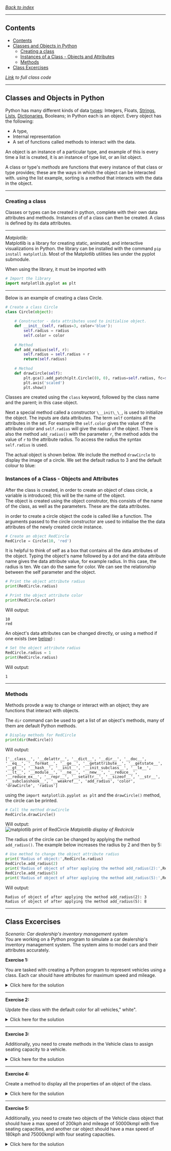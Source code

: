 *[Back to index](</readme.md>)*
___
## Contents
- [Contents](#contents)
- [Classes and Objects in Python](#classes-and-objects-in-python)
  - [Creating a class](#creating-a-class)
  - [Instances of a Class - Objects and Attributes](#instances-of-a-class---objects-and-attributes)
  - [Methods](#methods)
- [Class Excercises](#class-excercises)

*[Link](/Code%20Snips/3.4.1%20RedCircle%20Class.py) to full class code*

___
## Classes and Objects in Python

Python has many different kinds of data [types](/1%20Python%20Basics/1.2%20Types.md): Integers, Floats, [Strings](/1%20Python%20Basics/1.4%20String%20Operations.md), [Lists](/2%20Python%20Data%20Structures/2.1%20Lists%20and%20Tuples.md#Lists), [Dictionaries](/2%20Python%20Data%20Structures/2.3%20Dictionaries.md), Booleans; in Python each is an object. Every object has the following:
* A type,
* Internal representation
* A set of functions called methods to interact with the data.  

An object is an instance of a particular type, and example of this is every time a list is created, it is an instance of type list, or an list object.

A class or type's *methods* are functions that every instance of that class or type provides; these are the ways in which the object can be interacted with. using the list example, sorting is a method that interacts with the data in the object.  

___
### Creating a class

Classes or types can be created in python, complete with their own data attributes and methods. Instances of of a class can then be created. A class is defined by its data attributes.

___
*Matplotlib:*  
Matplotlib is a library for creating static, animated, and interactive visualizations in Python. the library can be installed with the command `pip install matplotlib`. Most of the Matplotlib utilities lies under the pyplot submodule.  

When using the library, it must be imported with
```py
# Import the library
import matplotlib.pyplot as plt
```
___

Below is an example of creating a class Circle. 
```py
# Create a class Circle
class Circle(object):
    
    # Constructor - data attributes used to initialise object.
    def __init__(self, radius=3, color='blue'):
        self.radius = radius
        self.color = color 
    
    # Method
    def add_radius(self, r):
        self.radius = self.radius + r
        return(self.radius)
    
    # Method
    def drawCircle(self):
        plt.gca().add_patch(plt.Circle((0, 0), radius=self.radius, fc=self.color))
        plt.axis('scaled')
        plt.show()  
```

Classes are created using the `class` keyword, followed by the class name and the parent; in this case object.

Next a special method called a constructor `\__init\_\_`, is used to initialize the object. The inputs are data attributes. The term `self` contains all the attributes in the set. For example the `self.color` gives the value of the attribute color and `self.radius` will give the radius of the object. There is also the method `add_radius()` with the parameter `r`, the method adds the value of `r` to the attribute radius. To access the radius the syntax `self.radius` is used. 

The actual object is shown below. We include the method `drawCircle` to display the image of a circle. We set the default radius to 3 and the default colour to blue:

### Instances of a Class - Objects and Attributes

After the class is created, in order to create an object of class circle, a variable is introduced; this will be the name of the object.  
The object is created using the object construtor, this consists of the name of the class, as well as the parameters. These are the data attributes. 

in order to create a circle object the code is called like a function. The arguments passed to the circle constructor are used to initialise the the data attributes of the newly created circle instance.  
```py
# Create an object RedCircle
RedCircle = Circle(10, 'red')
```

It is helpful to think of self as a box that contains all the data attributes of the object. Typing the object's name followed by a dot and the data attribute name gives the data attribute value, for example radius. In this case, the radius is ten.
We can do the same for color. We can see the relationship between the self parameter and the object.  
```py
# Print the object attribute radius
print(RedCircle.radius)

# Print the object attribute color
print(RedCircle.color)
```

Will output:
```
10
red
```

An object's data attributes can be changed directly, or using a method if one exists (see [below](/3%20Control%20Flow/3.4%20Objects%20and%20Classes.md#methods))
:
```py
# Set the object attribute radius
RedCircle.radius = 1
print(RedCircle.radius)
```

Will output:
```
1
```

___
### Methods

Methods provde a way to change or interact with an object; they are functions that interact with objects.  

The `dir` command can be used to get a list of an object's methods, many of them are default Python methods. 
```py
# Display methods for RedCircle
print(dir(RedCircle))
```

Will output:
```
['__class__', '__delattr__', '__dict__', '__dir__', '__doc__', '__eq__', '__format__', '__ge__', '__getattribute__', '__getstate__', '__gt__', '__hash__', '__init__', '__init_subclass__', '__le__', '__lt__', '__module__', '__ne__', '__new__', '__reduce__', '__reduce_ex__', '__repr__', '__setattr__', '__sizeof__', '__str__', '__subclasshook__', '__weakref__', 'add_radius', 'color', 
'drawCircle', 'radius']
```

using the `import matplotlib.pyplot as plt` and the `drawCircle()` method, the circle can be printed.
```py
# Call the method drawCircle
RedCircle.drawCircle()
```
Will output:  
![matplotlib print of RedCircle](</Resources/3.4 RedCircle.png>)
*Matplotlib display of Redcircle*

The radius of the circle can be changed by applying the method `add_radius()`. The example below increases the radius by 2 and then by 5:
```py
# Use method to change the object attribute radius
print('Radius of object:',RedCircle.radius)
RedCircle.add_radius(2)
print('Radius of object of after applying the method add_radius(2):',RedCircle.radius)
RedCircle.add_radius(5)
print('Radius of object of after applying the method add_radius(5):',RedCircle.radius)
```

Will output:
```
Radius of object of after applying the method add_radius(2): 3
Radius of object of after applying the method add_radius(5): 8
```

___
## Class Excercises

*Scenario: Car dealership's inventory management system*  
You are working on a Python program to simulate a car dealership's inventory management system. The system aims to model cars and their attributes accurately.

**Exercise 1:**  

You are tasked with creating a Python program to represent vehicles using a class. Each car should have attributes for maximum speed and mileage. 

<details><summary>Click here for the solution</summary>

```py
class Vehicle:
    def __init__(self, max_speed, mileage):
        self.max_speed = max_speed
        self.mileage = mileage  
```
</details>

___
**Exercise 2:**  

Update the class with the default color for all vehicles," white".

<details><summary>Click here for the solution</summary>

```py
class Vehicle:
    color = "white"

    def __init__(self, max_speed, mileage):
        self.max_speed = max_speed
        self.mileage = mileage
```
</details>

___
**Exercise 3:**  

Additionally, you need to create methods in the Vehicle class to assign seating capacity to a vehicle. 

<details><summary>Click here for the solution</summary>

```py
class Vehicle:
    color = "white"

    def __init__(self, max_speed, mileage):
        self.max_speed = max_speed
        self.mileage = mileage
        self.seating_capacity = None

    def assign_seating_capacity(self, seating_capacity):
        self.seating_capacity = seating_capacity
```
</details>

___
**Exercise 4:**  

Create a method to display all the properties of an object of the class. 

<details><summary>Click here for the solution</summary>

```py
class Vehicle:
    color = "white"

    def __init__(self, max_speed, mileage):
        self.max_speed = max_speed
        self.mileage = mileage
        self.seating_capacity = None

    def assign_seating_capacity(self, seating_capacity):
        self.seating_capacity = seating_capacity

    def display_properties(self):
        print("Properties of the Vehicle:")
        print("Color:", self.color)
        print("Maximum Speed:", self.max_speed)
        print("Mileage:", self.mileage)
        print("Seating Capacity:", self.seating_capacity)
```
</details>

___
**Exercise 5:**  

Additionally, you need to create two objects of the Vehicle class object that should have a max speed of 200kph and mileage of 50000kmpl with five seating capacities, and another car object should have a max speed of 180kph and 75000kmpl with four seating capacities.

<details><summary>Click here for the solution</summary>

```py
class Vehicle:
    color = "white"

    def __init__(self, max_speed, mileage):
        self.max_speed = max_speed
        self.mileage = mileage
        self.seating_capacity = None

    def assign_seating_capacity(self, seating_capacity):
        self.seating_capacity = seating_capacity

    def display_properties(self):
        print("Properties of the Vehicle:")
        print("Color:", self.color)
        print("Maximum Speed:", self.max_speed)
        print("Mileage:", self.mileage)
        print("Seating Capacity:", self.seating_capacity)

# Creating objects of the Vehicle class
vehicle1 = Vehicle(200, 50000)
vehicle1.assign_seating_capacity(5)
vehicle1.display_properties()

vehicle2 = Vehicle(180, 75000)
vehicle2.assign_seating_capacity(4)
vehicle2.display_properties()
```
</details>
